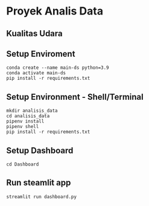 # Proyek Analis Data 
## Kualitas Udara

## Setup Enviroment
```
conda create --name main-ds python=3.9
conda activate main-ds
pip install -r requirements.txt
```
## Setup Environment - Shell/Terminal
```
mkdir analisis_data
cd analisis_data
pipenv install
pipenv shell
pip install -r requirements.txt
```
## Setup Dashboard
```
cd Dashboard
```
## Run steamlit app
```
streamlit run dashboard.py
```
